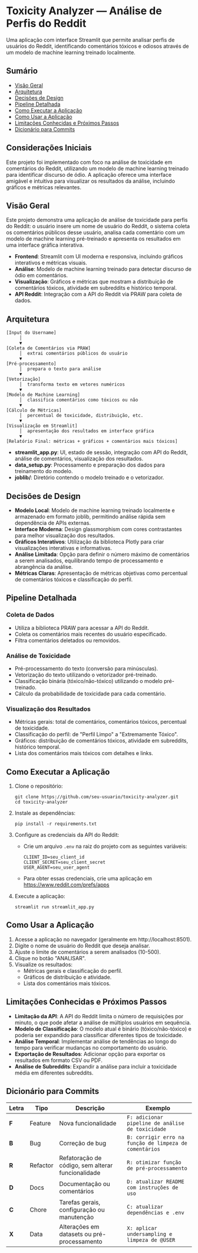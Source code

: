 # Toxicity Analyzer — Análise de Perfis do Reddit

Uma aplicação com interface Streamlit que permite analisar perfis de usuários do Reddit, identificando comentários tóxicos e odiosos através de um modelo de machine learning treinado localmente.

## Sumário

- [Visão Geral](#visão-geral)
- [Arquitetura](#arquitetura)
- [Decisões de Design](#decisões-de-design)
- [Pipeline Detalhada](#pipeline-detalhada)
- [Como Executar a Aplicação](#como-executar-a-aplicação)
- [Como Usar a Aplicação](#como-usar-a-aplicação)
- [Limitações Conhecidas e Próximos Passos](#limitações-conhecidas-e-próximos-passos)
- [Dicionário para Commits](#dicionário-para-commits)

## Considerações Iniciais

Este projeto foi implementado com foco na análise de toxicidade em comentários do Reddit, utilizando um modelo de machine learning treinado para identificar discurso de ódio. A aplicação oferece uma interface amigável e intuitiva para visualizar os resultados da análise, incluindo gráficos e métricas relevantes.

## Visão Geral

Este projeto demonstra uma aplicação de análise de toxicidade para perfis do Reddit: o usuário insere um nome de usuário do Reddit, o sistema coleta os comentários públicos desse usuário, analisa cada comentário com um modelo de machine learning pré-treinado e apresenta os resultados em uma interface gráfica interativa.

- **Frontend**: Streamlit com UI moderna e responsiva, incluindo gráficos interativos e métricas visuais.
- **Análise**: Modelo de machine learning treinado para detectar discurso de ódio em comentários.
- **Visualização**: Gráficos e métricas que mostram a distribuição de comentários tóxicos, atividade em subreddits e histórico temporal.
- **API Reddit**: Integração com a API do Reddit via PRAW para coleta de dados.

## Arquitetura

```
[Input do Username]
     │
     ▼
[Coleta de Comentários via PRAW]
     │  extrai comentários públicos do usuário
     ▼
[Pré-processamento]
     │  prepara o texto para análise
     ▼
[Vetorização]
     │  transforma texto em vetores numéricos
     ▼
[Modelo de Machine Learning]
     │  classifica comentários como tóxicos ou não
     ▼
[Cálculo de Métricas]
     │  percentual de toxicidade, distribuição, etc.
     ▼
[Visualização em Streamlit]
     │  apresentação dos resultados em interface gráfica
     ▼
[Relatório Final: métricas + gráficos + comentários mais tóxicos]
```

- **streamlit_app.py**: UI, estado de sessão, integração com API do Reddit, análise de comentários, visualização dos resultados.
- **data_setup.py**: Processamento e preparação dos dados para treinamento do modelo.
- **joblib/**: Diretório contendo o modelo treinado e o vetorizador.

## Decisões de Design

- **Modelo Local**: Modelo de machine learning treinado localmente e armazenado em formato joblib, permitindo análise rápida sem dependência de APIs externas.
- **Interface Moderna**: Design glassmorphism com cores contrastantes para melhor visualização dos resultados.
- **Gráficos Interativos**: Utilização da biblioteca Plotly para criar visualizações interativas e informativas.
- **Análise Limitada**: Opção para definir o número máximo de comentários a serem analisados, equilibrando tempo de processamento e abrangência da análise.
- **Métricas Claras**: Apresentação de métricas objetivas como percentual de comentários tóxicos e classificação do perfil.

## Pipeline Detalhada

### Coleta de Dados

- Utiliza a biblioteca PRAW para acessar a API do Reddit.
- Coleta os comentários mais recentes do usuário especificado.
- Filtra comentários deletados ou removidos.

### Análise de Toxicidade

- Pré-processamento do texto (conversão para minúsculas).
- Vetorização do texto utilizando o vetorizador pré-treinado.
- Classificação binária (tóxico/não-tóxico) utilizando o modelo pré-treinado.
- Cálculo da probabilidade de toxicidade para cada comentário.

### Visualização dos Resultados

- Métricas gerais: total de comentários, comentários tóxicos, percentual de toxicidade.
- Classificação do perfil: de "Perfil Limpo" a "Extremamente Tóxico".
- Gráficos: distribuição de comentários tóxicos, atividade em subreddits, histórico temporal.
- Lista dos comentários mais tóxicos com detalhes e links.

## Como Executar a Aplicação

1. Clone o repositório:
   ```
   git clone https://github.com/seu-usuario/toxicity-analyzer.git
   cd toxicity-analyzer
   ```

2. Instale as dependências:
   ```
   pip install -r requirements.txt
   ```

3. Configure as credenciais da API do Reddit:
   - Crie um arquivo `.env` na raiz do projeto com as seguintes variáveis:
     ```
     CLIENT_ID=seu_client_id
     CLIENT_SECRET=seu_client_secret
     USER_AGENT=seu_user_agent
     ```
   - Para obter essas credenciais, crie uma aplicação em https://www.reddit.com/prefs/apps

4. Execute a aplicação:
   ```
   streamlit run streamlit_app.py
   ```

## Como Usar a Aplicação

1. Acesse a aplicação no navegador (geralmente em http://localhost:8501).
2. Digite o nome de usuário do Reddit que deseja analisar.
3. Ajuste o limite de comentários a serem analisados (10-500).
4. Clique no botão "ANALISAR".
5. Visualize os resultados:
   - Métricas gerais e classificação do perfil.
   - Gráficos de distribuição e atividade.
   - Lista dos comentários mais tóxicos.

## Limitações Conhecidas e Próximos Passos

- **Limitação da API**: A API do Reddit limita o número de requisições por minuto, o que pode afetar a análise de múltiplos usuários em sequência.
- **Modelo de Classificação**: O modelo atual é binário (tóxico/não-tóxico) e poderia ser expandido para classificar diferentes tipos de toxicidade.
- **Análise Temporal**: Implementar análise de tendências ao longo do tempo para verificar mudanças no comportamento do usuário.
- **Exportação de Resultados**: Adicionar opção para exportar os resultados em formato CSV ou PDF.
- **Análise de Subreddits**: Expandir a análise para incluir a toxicidade média em diferentes subreddits.

## Dicionário para Commits

| Letra | Tipo     | Descrição                                         | Exemplo                                                |
| ----- | -------- | ------------------------------------------------- | ------------------------------------------------------ |
| **F** | Feature  | Nova funcionalidade                               | `F: adicionar pipeline de análise de toxicidade`       |
| **B** | Bug      | Correção de bug                                   | `B: corrigir erro na função de limpeza de comentários` |
| **R** | Refactor | Refatoração de código, sem alterar funcionalidade | `R: otimizar função de pré-processamento`              |
| **D** | Docs     | Documentação ou comentários                       | `D: atualizar README com instruções de uso`            |
| **C** | Chore    | Tarefas gerais, configuração ou manutenção        | `C: atualizar dependências e .env`                     |
| **X** | Data     | Alterações em datasets ou pré-processamento       | `X: aplicar undersampling e limpeza de @USER`          |
